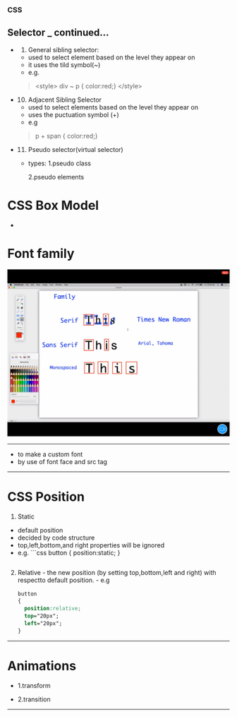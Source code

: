 ### CSS

## Selector _ continued...

- 1. General sibling selector:
  - used to select element based on the level they appear on 
  - it uses the tild symbol(~)
  - e.g.
   > \<style>
       div ~ p { color:red;} </style\>

- 10. Adjacent Sibling Selector
   - used to select elements based on the level they appear on 
   - uses the puctuation symbol (+) 
   - e.g
   > p + span { color:red;}
   
- 11. Pseudo selector(virtual selector)
  - types:
    1.pseudo class

    2.pseudo elements

# CSS Box Model 
 -
 

# Font family
 
  <img src="font_family.jpg" alt="font"> 

  <hr>

  - to make a custom font 
  - by use of font face and src tag

  <hr>

 # CSS Position 
  1. Static
   - default position
   - decided by code structure
   - top,left,bottom,and right properties will be ignored
   - e.g.
    ```css
     button {
            position:static;
            }
     ```
  2. Relative
    - the new position (by setting top,bottom,left and right) with
    respectto default position.
    - e.g
      ```css
      button
      {
        position:relative;
        top="20px";
        left="20px";
      }  
      ```



  <hr>

  # Animations 
   
   - 1.transform
   
   - 2.transition   

<hr> 

# 

